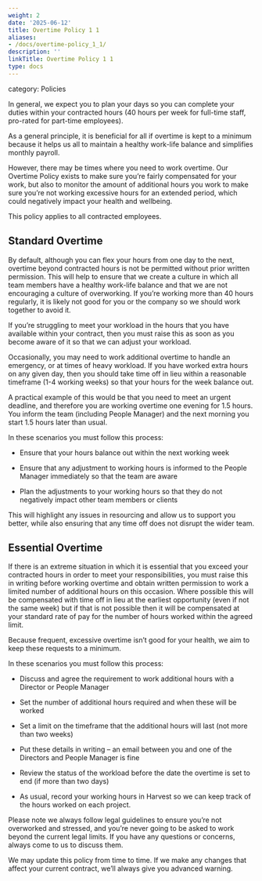 ```yaml
---
weight: 2
date: '2025-06-12'
title: Overtime Policy 1 1
aliases:
- /docs/overtime-policy_1_1/
description: ''
linkTitle: Overtime Policy 1 1
type: docs
---
```


category: Policies

In general, we expect you to plan your days so you can complete your duties within your contracted hours (40 hours per week for full-time staff, pro-rated for part-time employees).

As a general principle, it is beneficial for all if overtime is kept to a minimum because it helps us all to maintain a healthy work-life balance and simplifies monthly payroll.

However, there may be times where you need to work overtime. Our Overtime Policy exists to make sure you’re fairly compensated for your work, but also to monitor the amount of additional hours you work to make sure you’re not working excessive hours for an extended period, which could negatively impact your health and wellbeing.

This policy applies to all contracted employees.

## Standard Overtime

By default, although you can flex your hours from one day to the next, overtime beyond contracted hours is not be permitted without prior written permission. This will help to ensure that we create a culture in which all team members have a healthy work-life balance and that we are not encouraging a culture of overworking. If you’re working more than 40 hours regularly, it is likely not good for you or the company so we should work together to avoid it.

If you’re struggling to meet your workload in the hours that you have available within your contract, then you must raise this as soon as you become aware of it so that we can adjust your workload.

Occasionally, you may need to work additional overtime to handle an emergency, or at times of heavy workload. If you have worked extra hours on any given day, then you should take time off in lieu within a reasonable timeframe (1-4 working weeks) so that your hours for the week balance out.

A practical example of this would be that you need to meet an urgent deadline, and therefore you are working overtime one evening for 1.5 hours. You inform the team (including People Manager) and the next morning you start 1.5 hours later than usual.

In these scenarios you must follow this process:

- Ensure that your hours balance out within the next working week

- Ensure that any adjustment to working hours is informed to the People Manager immediately so that the team are aware

- Plan the adjustments to your working hours so that they do not negatively impact other team members or clients

This will highlight any issues in resourcing and allow us to support you better, while also ensuring that any time off does not disrupt the wider team.

## Essential Overtime

If there is an extreme situation in which it is essential that you exceed your contracted hours in order to meet your responsibilities, you must raise this in writing before working overtime and obtain written permission to work a limited number of additional hours on this occasion. Where possible this will be compensated with time off in lieu at the earliest opportunity (even if not the same week) but if that is not possible then it will be compensated at your standard rate of pay for the number of hours worked within the agreed limit.

Because frequent, excessive overtime isn’t good for your health, we aim to keep these requests to a minimum.

In these scenarios you must follow this process:

- Discuss and agree the requirement to work additional hours with a Director or People Manager

- Set the number of additional hours required and when these will be worked

- Set a limit on the timeframe that the additional hours will last (not more than two weeks)

- Put these details in writing – an email between you and one of the Directors and People Manager is fine

- Review the status of the workload before the date the overtime is set to end (if more than two days)

- As usual, record your working hours in Harvest so we can keep track of the hours worked on each project.

Please note we always follow legal guidelines to ensure you’re not overworked and stressed, and you’re never going to be asked to work beyond the current legal limits. If you have any questions or concerns, always come to us to discuss them.

We may update this policy from time to time. If we make any changes that affect your current contract, we’ll always give you advanced warning.